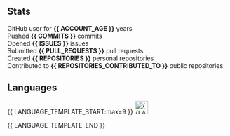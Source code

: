 ## Stats

GitHub user for **{{ ACCOUNT_AGE }}** years\
Pushed **{{ COMMITS }}** commits\
Opened **{{ ISSUES }}** issues\
Submitted **{{ PULL_REQUESTS }}** pull requests\
Created **{{ REPOSITORIES }}** personal repositories\
Contributed to **{{ REPOSITORIES_CONTRIBUTED_TO }}** public repositories

## Languages

{{ LANGUAGE_TEMPLATE_START:max=9 }}
<img src="https://img.shields.io/static/v1?style=plastic&label=%E2%A0%80&color=555&labelColor={{LANGUAGE_COLOR:uri}}&message={{LANGUAGE_NAME:uri}}%EF%B8%B1{{LANGUAGE_PERCENT:uri}}%25" height="30" alt="{{LANGUAGE_NAME}}">

{{ LANGUAGE_TEMPLATE_END }}
